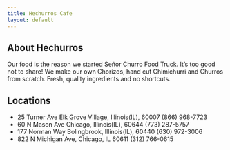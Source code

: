 ```yaml
---
title: Hechurros Cafe
layout: default
---
```

## About Hechurros
Our food is the reason we started Señor Churro Food Truck. It’s too good not to share! We make our own Chorizos, hand cut Chimichurri and Churros from scratch. Fresh, quality ingredients and no shortcuts.
## Locations
- 25 Turner Ave Elk Grove Village, Illinois(IL), 60007 (866) 968-7723
- 60 N Mason Ave Chicago, Illinois(IL), 60644 (773) 287-5757
- 177 Norman Way Bolingbrook, Illinois(IL), 60440 (630) 972-3006
- 822 N Michigan Ave, Chicago, IL 60611 (312) 766-0615

